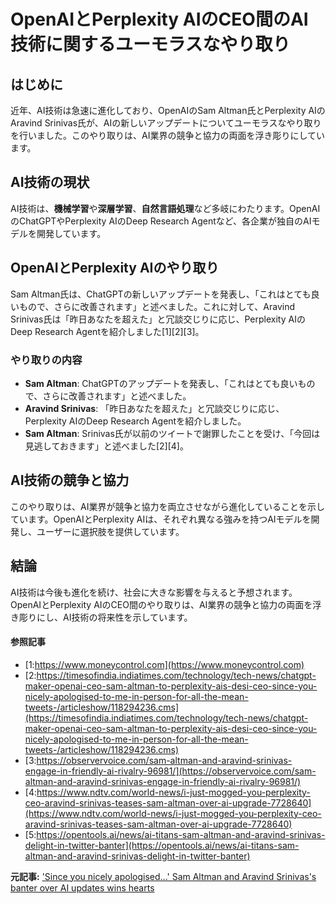 # OpenAIとPerplexity AIのCEO間のAI技術に関するユーモラスなやり取り

## はじめに

近年、AI技術は急速に進化しており、OpenAIのSam Altman氏とPerplexity AIのAravind Srinivas氏が、AIの新しいアップデートについてユーモラスなやり取りを行いました。このやり取りは、AI業界の競争と協力の両面を浮き彫りにしています。

## AI技術の現状

AI技術は、**機械学習**や**深層学習**、**自然言語処理**など多岐にわたります。OpenAIのChatGPTやPerplexity AIのDeep Research Agentなど、各企業が独自のAIモデルを開発しています。

## OpenAIとPerplexity AIのやり取り

Sam Altman氏は、ChatGPTの新しいアップデートを発表し、「これはとても良いもので、さらに改善されます」と述べました。これに対して、Aravind Srinivas氏は「昨日あなたを超えた」と冗談交じりに応じ、Perplexity AIのDeep Research Agentを紹介しました[1][2][3]。

### やり取りの内容

- **Sam Altman**: ChatGPTのアップデートを発表し、「これはとても良いもので、さらに改善されます」と述べました。
- **Aravind Srinivas**: 「昨日あなたを超えた」と冗談交じりに応じ、Perplexity AIのDeep Research Agentを紹介しました。
- **Sam Altman**: Srinivas氏が以前のツイートで謝罪したことを受け、「今回は見逃しておきます」と述べました[2][4]。

## AI技術の競争と協力

このやり取りは、AI業界が競争と協力を両立させながら進化していることを示しています。OpenAIとPerplexity AIは、それぞれ異なる強みを持つAIモデルを開発し、ユーザーに選択肢を提供しています。

## 結論

AI技術は今後も進化を続け、社会に大きな影響を与えると予想されます。OpenAIとPerplexity AIのCEO間のやり取りは、AI業界の競争と協力の両面を浮き彫りにし、AI技術の将来性を示しています。

#### 参照記事
- [1:https://www.moneycontrol.com](https://www.moneycontrol.com)
- [2:https://timesofindia.indiatimes.com/technology/tech-news/chatgpt-maker-openai-ceo-sam-altman-to-perplexity-ais-desi-ceo-since-you-nicely-apologised-to-me-in-person-for-all-the-mean-tweets-/articleshow/118294236.cms](https://timesofindia.indiatimes.com/technology/tech-news/chatgpt-maker-openai-ceo-sam-altman-to-perplexity-ais-desi-ceo-since-you-nicely-apologised-to-me-in-person-for-all-the-mean-tweets-/articleshow/118294236.cms)
- [3:https://observervoice.com/sam-altman-and-aravind-srinivas-engage-in-friendly-ai-rivalry-96981/](https://observervoice.com/sam-altman-and-aravind-srinivas-engage-in-friendly-ai-rivalry-96981/)
- [4:https://www.ndtv.com/world-news/i-just-mogged-you-perplexity-ceo-aravind-srinivas-teases-sam-altman-over-ai-upgrade-7728640](https://www.ndtv.com/world-news/i-just-mogged-you-perplexity-ceo-aravind-srinivas-teases-sam-altman-over-ai-upgrade-7728640)
- [5:https://opentools.ai/news/ai-titans-sam-altman-and-aravind-srinivas-delight-in-twitter-banter](https://opentools.ai/news/ai-titans-sam-altman-and-aravind-srinivas-delight-in-twitter-banter)


**元記事:** ['Since you nicely apologised...' Sam Altman and Aravind Srinivas's banter over AI updates wins hearts](https://www.moneycontrol.com/news/trends/since-you-nicely-apologised-openai-s-sam-altman-and-perplexity-ai-ceo-aravind-srinivas-s-banter-wins-hearts-12946317.html)